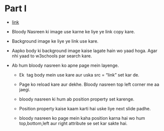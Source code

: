 # Part I

- [link](http://codepen.io/navgurukul/full/PWbvPb/)

- Bloody Nasreen ki image use karne ke liye ye link copy kare.

- Background image ke liye ye link use kare.

- Aapko body ki background image kaise lagate hain wo yaad hoga. Agar nhi yaad to w3schools par search kare.

- Ab hum bloody nasreen ko apne page mein layenge.
	- Ek **<img>** tag body mein use kare aur uska src = “link”  set kar de.

	- Page ko reload kare aur dekhe. Bloody nasreen top left corner me aa jaegi. 

	- bloody nasreen ki hum ab position property set karenge.

	- Position property kaise kaam karti hai uske liye next slide padhe.

	- bloody nasreen ko page mein kaha position karna hai wo hum top,bottom,left aur right attribute se set kar sakte 		  hai.


